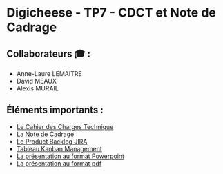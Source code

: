 # Digicheese - TP7 - CDCT et Note de Cadrage

##  Collaborateurs :mortar_board: :
- Anne-Laure LEMAITRE
- David MEAUX
- Alexis MURAIL

## Éléments importants : 
- [Le Cahier des Charges Technique](https://github.com/Datalex0/Digicheese-TP7-CDCT/blob/d32b820cf35ba0ad149858fc8d49c60652fe80c2/CDCT.pdf)
- [La Note de Cadrage](https://github.com/Datalex0/Digicheese-TP7-CDCT/blob/02594537c5e6c2469353c23baa4133d6d838f847/Note_de_cadrage.pdf)
- [Le Product Backlog JIRA](https://anne-laure-diginamic-formation.atlassian.net/jira/software/projects/DG/boards/9/backlog)
- [Tableau Kanban Management](https://anne-laure-diginamic-formation.atlassian.net/jira/core/projects/PM/board)
- [La présentation au format Powerpoint](https://github.com/Datalex0/Digicheese-TP7-CDCT/blob/d30600169a564531c6dba0534119c4d776684e28/DIGICHEESE_com-Note_de_Cadrage-CDCT.pptx)
- [La présentation au format pdf](https://github.com/Datalex0/Digicheese-TP7-CDCT/blob/94675cf54d30aa4ee347dc171c25797f6ee9cd61/DIGICHEESE_com-Note_de_Cadrage-CDCT.pdf)
